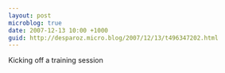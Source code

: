 ```yaml
---
layout: post
microblog: true
date: 2007-12-13 10:00 +1000
guid: http://desparoz.micro.blog/2007/12/13/t496347202.html
---
```

Kicking off a training session
